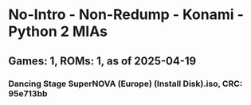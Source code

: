 # No-Intro - Non-Redump - Konami - Python 2 MIAs
## Games: 1, ROMs: 1, as of 2025-04-19

### Dancing Stage SuperNOVA (Europe) (Install Disk).iso, CRC: 95e713bb
